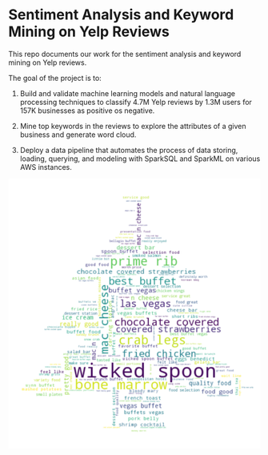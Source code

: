 # Sentiment Analysis and Keyword Mining on Yelp Reviews

This repo documents our work for the sentiment analysis and keyword mining on Yelp reviews. 

The goal of the project is to:

1) Build and validate machine learning models and natural language processing techniques to classify 4.7M Yelp reviews by 1.3M users for 157K businesses as positive os negative.

2) Mine top keywords in the reviews to explore the attributes of a given business and generate word cloud.

3) Deploy a data pipeline that automates the process of data storing, loading, querying, and modeling with SparkSQL and SparkML on various AWS instances.

![word_cloud_demo](/pics/wicked_spoon.png)

